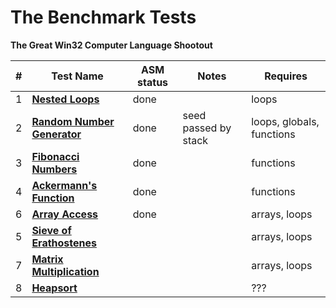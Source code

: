 

# The Benchmark  Tests

**The Great Win32 Computer Language Shootout**

| #    | Test Name                                                    | ASM status | Notes                | Requires                  |
| ---- | ------------------------------------------------------------ | ---------- | -------------------- | ------------------------- |
| 1    | [**Nested Loops**](http://dada.perl.it/shootout/nestedloop_details.html) | done       |                      | loops                     |
| 2    | [**Random Number Generator**](http://dada.perl.it/shootout/random_details.html) | done       | seed passed by stack | loops, globals, functions |
| 3    | [**Fibonacci Numbers**](http://dada.perl.it/shootout/fibo_details.html) | done       |                      | functions                 |
| 4    | [**Ackermann's Function**](http://dada.perl.it/shootout/ackermann_details.html) | done       |                      | functions                 |
| 6    | [**Array Access**](http://dada.perl.it/shootout/ary3_details.html) | done       |                      | arrays, loops             |
| 5    | [**Sieve of Erathostenes**](http://dada.perl.it/shootout/sieve_details.html) |            |                      | arrays, loops             |
| 7    | [**Matrix Multiplication**](http://dada.perl.it/shootout/matrix_details.html) |            |                      | arrays, loops             |
| 8    | [**Heapsort**](http://dada.perl.it/shootout/heapsort_details.html) |            |                      | ???                       |

